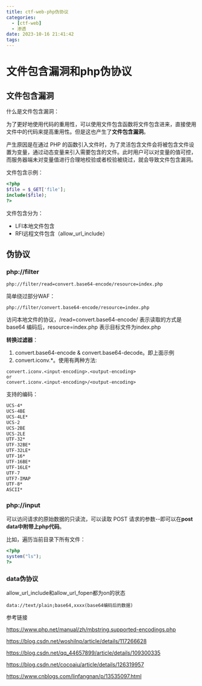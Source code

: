 ```yaml
---
title: ctf-web-php伪协议
categories:
  - [ctf-web]
  - 渗透
date: 2023-10-16 21:41:42
tags:
---
```


# 文件包含漏洞和php伪协议

## 文件包含漏洞

什么是文件包含漏洞：

为了更好地使用代码的重用性，可以使用文件包含函数将文件包含进来，直接使用文件中的代码来提高重用性。但是这也产生了**文件包含漏洞**。

<!-- more -->

产生原因是在通过 PHP 的函数引入文件时，为了灵活包含文件会将被包含文件设置为变量，通过动态变量来引入需要包含的文件。此时用户可以对变量的值可控，而服务器端未对变量值进行合理地校验或者校验被绕过，就会导致文件包含漏洞。

文件包含示例：

```php
<?php   
$file = $_GET['file'];
include($file); 
?>
```

文件包含分为：

- LFI本地文件包含
- RFI远程文件包含（allow_url_include）

## 伪协议

### php://filter

```
php://filter/read=convert.base64-encode/resource=index.php
```

简单绕过部分WAF：

```
php://filter/convert.base64-encode/resource=index.php
```

访问本地文件的协议，/read=convert.base64-encode/ 表示读取的方式是 base64 编码后，resource=index.php 表示目标文件为index.php

**转换过滤器**：

1. convert.base64-encode & convert.base64-decode。即上面示例
2. convert.iconv.*。使用有两种方法:

```
convert.iconv.<input-encoding>.<output-encoding> 
or
convert.iconv.<input-encoding>/<output-encoding>
```

支持的编码：

```txt
UCS-4*
UCS-4BE
UCS-4LE*
UCS-2
UCS-2BE
UCS-2LE
UTF-32*
UTF-32BE*
UTF-32LE*
UTF-16*
UTF-16BE*
UTF-16LE*
UTF-7
UTF7-IMAP
UTF-8*
ASCII*
```

### php://input

可以访问请求的原始数据的只读流，可以读取 POST 请求的参数--即可以在**post data中附带上php代码**。

比如，遍历当前目录下所有文件：

```php
<?php
system("ls");  
?>
```

### data伪协议

allow_url_include和allow_url_fopen都为on的状态

```
data://text/plain;base64,xxxx(base64编码后的数据)
```

参考链接

https://www.php.net/manual/zh/mbstring.supported-encodings.php

https://blog.csdn.net/woshilnp/article/details/117266628

https://blog.csdn.net/qq_44657899/article/details/109300335

https://blog.csdn.net/cocoaiu/article/details/126319957

https://www.cnblogs.com/linfangnan/p/13535097.html
